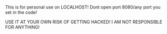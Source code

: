 This is for personal use on LOCALHOST!
Dont open port 8080/any port you set in the code!

USE IT AT YOUR OWN RISK OF GETTING HACKED!
I AM NOT RESPONSIBLE FOR ANYTHING!